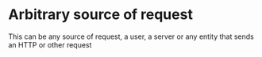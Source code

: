 # Arbitrary source of request

This can be any source of request, a user, a server or any entity that sends an HTTP or other request
